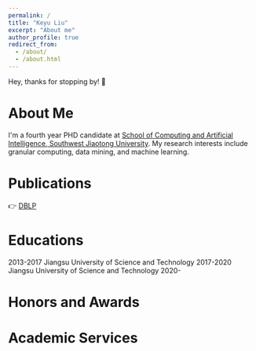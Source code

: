 ```yaml
---
permalink: /
title: "Keyu Liu"
excerpt: "About me"
author_profile: true
redirect_from: 
  - /about/
  - /about.html
---
```


Hey, thanks for stopping by! 🥰

About Me
======
I'm a fourth year PHD candidate at [School of Computing and Artificial Intelligence, Southwest Jiaotong University](https://scai.swjtu.edu.cn/index.html). My research interests include granular computing, data mining, and machine learning.

Publications
======
👉 [DBLP](https://dblp.org/pid/205/0911.html)

Educations
======
2013-2017 Jiangsu University of Science and Technology
2017-2020 Jiangsu University of Science and Technology
2020-

Honors and Awards
======

Academic Services
======

